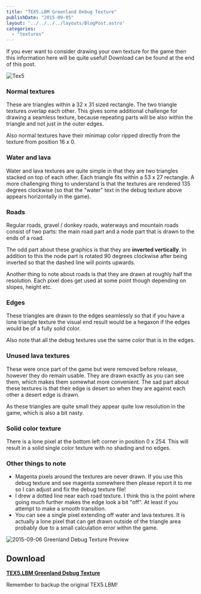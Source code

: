 ```yaml
---
title: "TEX5.LBM Greenland Debug Texture"
publishDate: "2015-09-05"
layout: '../../../../layouts/BlogPost.astro'
categories: 
  - "textures"
---
```


If you ever want to consider drawing your own texture for the game then this information here will be quite useful! Download can be found at the end of this post.

![Tex5](/wp-content/uploads/2015/09/Tex5.png)

### Normal textures

These are triangles within a 32 x 31 sized rectangle. The two triangle textures overlap each other. This gives some additional challenge for drawing a seamless texture, because repeating parts will be also within the triangle and not just in the outer edges.

Also normal textures have their minimap color ripped directly from the texture from position 16 x 0.

### Water and lava

Water and lava textures are quite simple in that they are two triangles stacked on top of each other. Each triangle fits within a 53 x 27 rectangle. A more challenging thing to understand is that the textures are rendered 135 degrees clockwise (so that the "water" text in the debug texture above appears horizontally in the game).

### Roads

Regular roads, gravel / donkey roads, waterways and mountain roads consist of two parts: the main road part and a node part that is drawn to the ends of a road.

The odd part about these graphics is that they are **inverted vertically**. In addition to this the node part is rotated 90 degrees clockwise after being inverted so that the dashed line will points upwards.

Another thing to note about roads is that they are drawn at roughly half the resolution. Each pixel does get used at some point though depending on slopes, height etc.

### Edges

These triangles are drawn to the edges seamlessly so that if you have a lone triangle texture the visual end result would be a hegaxon if the edges would be of a fully solid color.

Also note that all the debug textures use the same color that is in the edges.

### Unused lava textures

These were once part of the game but were removed before release, however they do remain usable. They are drawn exactly as you can see them, which makes them somewhat more convenient. The sad part about these textures is that their edge is desert so when they are against each other a desert edge is drawn.

As these triangles are quite small they appear quite low resolution in the game, which is also a bit nasty.

### Solid color texture

There is a lone pixel at the bottom left corner in position 0 x 254. This will result in a solid single color texture with no shading and no edges.

### Other things to note

- Magenta pixels around the textures are never drawn. If you use this debug texture and see magenta somewhere then please report it to me so I can adjust and fix the debug texture file!
- I drew a dotted line near each road texture. I think this is the point where going much further makes the edge look a bit "off". At least if you attempt to make a smooth transition.
- You can see a single pixel extending off water and lava textures. It is actually a lone pixel that can get drawn outside of the triangle area probably due to a small calculation error within the game.

![2015-09-06 Greenland Debug Texture Preview](/wp-content/uploads/2015/09/2015-09-06-Greenland-Debug-Texture-Preview-1024x768.png)

## Download

**[TEX5.LBM Greenland Debug Texture](/wp-content/uploads/2015/09/2015-09-05_tex5_greenland-debug-texture.zip)**

Remember to backup the original TEX5.LBM!
